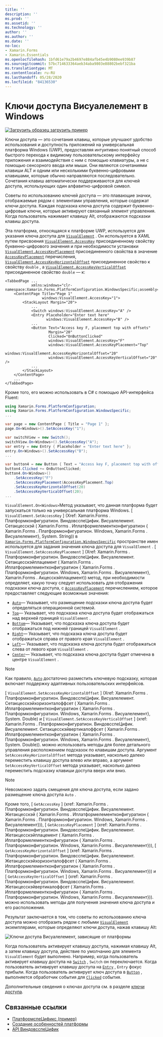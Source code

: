 ```yaml
---
title: ''
description: ''
ms.prod: ''
ms.assetid: ''
ms.technology: ''
author: ''
ms.author: ''
ms.date: ''
no-loc:
- Xamarin.Forms
- Xamarin.Essentials
ms.openlocfilehash: 1bfd61e79a2b4697e884afb45e4b9080ee939b87
ms.sourcegitcommit: 57bc714633364aeb34aba9803e88802bebf321ba
ms.translationtype: MT
ms.contentlocale: ru-RU
ms.lasthandoff: 05/28/2020
ms.locfileid: "84136530"
---
```

# <a name="visualelement-access-keys-on-windows"></a>Ключи доступа Висуалелемент в Windows

[![Загрузить образец](~/media/shared/download.png) загрузить пример](https://docs.microsoft.com/samples/xamarin/xamarin-forms-samples/userinterface-platformspecifics)

Ключи доступа — это сочетания клавиш, которые улучшают удобство использования и доступность приложений на универсальная платформа Windows (UWP), предоставляя интуитивно понятный способ быстрого перехода к видимому пользовательскому интерфейсу приложения и взаимодействия с ним с помощью клавиатуры, а не с помощью сенсорного ввода или мыши. Они являются сочетаниями клавиши ALT и одним или несколькими буквенно-цифровыми клавишами, которые обычно направляются последовательно. Сочетания клавиш автоматически поддерживаются для ключей доступа, использующих один алфавитно-цифровой символ.

Советы по использованию ключей доступа — это плавающие значки, отображаемые рядом с элементами управления, которые содержат ключи доступа. Каждая подсказка ключа доступа содержит буквенно-цифровые ключи, которые активируют связанный элемент управления. Когда пользователь нажимает клавишу Alt, отображаются подсказки клавиш доступа.

Эта платформа, относящаяся к платформе UWP, используется для указания ключа доступа для [`VisualElement`](xref:Xamarin.Forms.VisualElement) . Он используется в XAML путем присвоения [`VisualElement.AccessKey`](xref:Xamarin.Forms.PlatformConfiguration.WindowsSpecific.VisualElement.AccessKeyProperty) присоединенному свойству буквенно-цифрового значения и при необходимости установки [`VisualElement.AccessKeyPlacement`](xref:Xamarin.Forms.PlatformConfiguration.WindowsSpecific.VisualElement.AccessKeyPlacementProperty) присоединенного свойства в значение [`AccessKeyPlacement`](xref:Xamarin.Forms.AccessKeyPlacement) перечисления, [`VisualElement.AccessKeyHorizontalOffset`](xref:Xamarin.Forms.PlatformConfiguration.WindowsSpecific.VisualElement.AccessKeyHorizontalOffsetProperty) присоединенное свойство к свойству `double` , а [`VisualElement.AccessKeyVerticalOffset`](xref:Xamarin.Forms.PlatformConfiguration.WindowsSpecific.VisualElement.AccessKeyVerticalOffsetProperty) присоединенное свойство `double` — к:

```xaml
<TabbedPage ...
            xmlns:windows="clr-namespace:Xamarin.Forms.PlatformConfiguration.WindowsSpecific;assembly=Xamarin.Forms.Core">
    <ContentPage Title="Page 1"
                 windows:VisualElement.AccessKey="1">
        <StackLayout Margin="20">
            ...
            <Switch windows:VisualElement.AccessKey="A" />
            <Entry Placeholder="Enter text here"
                   windows:VisualElement.AccessKey="B" />
            ...
            <Button Text="Access key F, placement top with offsets"
                    Margin="20"
                    Clicked="OnButtonClicked"
                    windows:VisualElement.AccessKey="F"
                    windows:VisualElement.AccessKeyPlacement="Top"
                    windows:VisualElement.AccessKeyHorizontalOffset="20"
                    windows:VisualElement.AccessKeyVerticalOffset="20" />
            ...
        </StackLayout>
    </ContentPage>
    ...
</TabbedPage>
```

Кроме того, его можно использовать в C# с помощью API-интерфейса Fluent:

```csharp
using Xamarin.Forms.PlatformConfiguration;
using Xamarin.Forms.PlatformConfiguration.WindowsSpecific;
...

var page = new ContentPage { Title = "Page 1" };
page.On<Windows>().SetAccessKey("1");

var switchView = new Switch();
switchView.On<Windows>().SetAccessKey("A");
var entry = new Entry { Placeholder = "Enter text here" };
entry.On<Windows>().SetAccessKey("B");
...

var button4 = new Button { Text = "Access key F, placement top with offsets", Margin = new Thickness(20) };
button4.Clicked += OnButtonClicked;
button4.On<Windows>()
    .SetAccessKey("F")
    .SetAccessKeyPlacement(AccessKeyPlacement.Top)
    .SetAccessKeyHorizontalOffset(20)
    .SetAccessKeyVerticalOffset(20);
...
```

`VisualElement.On<Windows>`Метод указывает, что данная платформа будет запускаться только на универсальная платформа Windows. [ `VisualElement.SetAccessKey` ] (Xref: Xamarin.Forms . Платформконфигуратион. ВиндовсспеЦифик. Висуалелемент. Сетакцесскэй ( Xamarin.Forms . Иплатформелементконфигуратион { Xamarin.Forms . Платформконфигуратион. Windows, Xamarin.Forms . Висуалелемент}, System. String)) в [`Xamarin.Forms.PlatformConfiguration.WindowsSpecific`](xref:Xamarin.Forms.PlatformConfiguration.WindowsSpecific) пространстве имен используется для задания значения ключа доступа для `VisualElement` . [ `VisualElement.SetAccessKeyPlacement` ] (Xref: Xamarin.Forms . Платформконфигуратион. ВиндовсспеЦифик. Висуалелемент. Сетакцесскэйплацемент ( Xamarin.Forms . Иплатформелементконфигуратион { Xamarin.Forms . Платформконфигуратион. Windows, Xamarin.Forms . Висуалелемент}, Xamarin.Forms . Акцесскэйплацемент)) метод, при необходимости определяет, какую точку следует использовать для отображения подсказки ключа доступа, с [`AccessKeyPlacement`](xref:Xamarin.Forms.AccessKeyPlacement) перечислением, которое предоставляет следующие возможные значения:

- [`Auto`](xref:Xamarin.Forms.AccessKeyPlacement.Auto)— Указывает, что размещение подсказки ключа доступа будет определяться операционной системой.
- [`Top`](xref:Xamarin.Forms.AccessKeyPlacement.Top)— Указывает, что подсказка ключа доступа будет отображаться над верхней границей `VisualElement` .
- [`Bottom`](xref:Xamarin.Forms.AccessKeyPlacement.Bottom)— Указывает, что подсказка ключа доступа будет отображаться под нижней границей `VisualElement` .
- [`Right`](xref:Xamarin.Forms.AccessKeyPlacement.Right)— Указывает, что подсказка ключа доступа будет отображаться справа от правого края `VisualElement` .
- [`Left`](xref:Xamarin.Forms.AccessKeyPlacement.Left)— Указывает, что подсказка ключа доступа будет отображаться слева от левого края `VisualElement` .
- [`Center`](xref:Xamarin.Forms.AccessKeyPlacement.Center)— Указывает, что подсказка ключа доступа будет отмечена в центре `VisualElement` .

> [!NOTE]
> Как правило, [`Auto`](xref:Xamarin.Forms.AccessKeyPlacement.Auto) достаточно разместить ключевую подсказку, которая включает поддержку адаптивных пользовательских интерфейсов.

[ `VisualElement.SetAccessKeyHorizontalOffset` ] (Xref: Xamarin.Forms . Платформконфигуратион. ВиндовсспеЦифик. Висуалелемент. Сетакцесскэйхоризонталоффсет ( Xamarin.Forms . Иплатформелементконфигуратион { Xamarin.Forms . Платформконфигуратион. Windows, Xamarin.Forms . Висуалелемент}, System. Double) и [ `VisualElement.SetAccessKeyVerticalOffset` ] (xref: Xamarin.Forms . Платформконфигуратион. ВиндовсспеЦифик. Висуалелемент. Сетакцесскэйвертикалоффсет ( Xamarin.Forms . Иплатформелементконфигуратион { Xamarin.Forms . Платформконфигуратион. Windows, Xamarin.Forms . Висуалелемент}, System. Double)). можно использовать методы для более детального управления расположением подсказок по клавишам доступа. Аргумент `SetAccessKeyHorizontalOffset` метода указывает, насколько далеко переместить клавишу доступа влево или вправо, а аргумент `SetAccessKeyVerticalOffset` метода указывает, насколько далеко переместить подсказку клавиши доступа вверх или вниз.

>[!NOTE]
> Невозможно задать смещения для ключа доступа, если задано размещение ключа доступа `Auto` .

Кроме того, [ `GetAccessKey` ] (xref: Xamarin.Forms . Платформконфигуратион. ВиндовсспеЦифик. Висуалелемент. Жетакцесскэй ( Xamarin.Forms . Иплатформелементконфигуратион { Xamarin.Forms . Платформконфигуратион. Windows, Xamarin.Forms . Висуалелемент})), [ `GetAccessKeyPlacement` ] (xref: Xamarin.Forms . Платформконфигуратион. ВиндовсспеЦифик. Висуалелемент. Жетакцесскэйплацемент ( Xamarin.Forms . Иплатформелементконфигуратион { Xamarin.Forms . Платформконфигуратион. Windows, Xamarin.Forms . Висуалелемент})), [ `GetAccessKeyHorizontalOffset` ] (xref: Xamarin.Forms . Платформконфигуратион. ВиндовсспеЦифик. Висуалелемент. Жетакцесскэйхоризонталоффсет ( Xamarin.Forms . Иплатформелементконфигуратион { Xamarin.Forms . Платформконфигуратион. Windows, Xamarin.Forms . Висуалелемент})) и [ `GetAccessKeyVerticalOffset` ] (xref: Xamarin.Forms . Платформконфигуратион. ВиндовсспеЦифик. Висуалелемент. Жетакцесскэйвертикалоффсет ( Xamarin.Forms . Иплатформелементконфигуратион { Xamarin.Forms . Платформконфигуратион. Windows, Xamarin.Forms . Висуалелемент})). можно использовать методы для получения значения ключа доступа и его расположения.

Результат заключается в том, что советы по использованию ключа доступа можно отобразить рядом с любыми [`VisualElement`](xref:Xamarin.Forms.VisualElement) экземплярами, которые определяют ключи доступа, нажав клавишу Alt:

![Ключи доступа Висуалелемент, зависящие от платформы](visualelement-access-keys-images/visualelement-accesskeys.png "Ключи доступа Висуалелемент, зависящие от платформы")

Когда пользователь активирует клавишу доступа, нажимая клавишу Alt, а затем клавишу доступа, действие по умолчанию для элемента `VisualElement` будет выполнено. Например, когда пользователь активирует клавишу доступа на [`Switch`](xref:Xamarin.Forms.Switch) , `Switch` он переключается. Когда пользователь активирует клавишу доступа на [`Entry`](xref:Xamarin.Forms.Entry) , `Entry` фокус прибыли. Когда пользователь активирует ключ доступа в [`Button`](xref:Xamarin.Forms.Button) , выполняется обработчик события для [`Clicked`](xref:Xamarin.Forms.Button.Clicked) события.

Дополнительные сведения о ключах доступа см. в разделе [ключи доступа](/windows/uwp/design/input/access-keys#key-tip-positioning).

## <a name="related-links"></a>Связанные ссылки

- [ПлатформспеЦификс (пример)](https://docs.microsoft.com/samples/xamarin/xamarin-forms-samples/userinterface-platformspecifics)
- [Создание особенностей платформы](~/xamarin-forms/platform/platform-specifics/index.md#creating-platform-specifics)
- [API ВиндовсспеЦифик](xref:Xamarin.Forms.PlatformConfiguration.WindowsSpecific)
